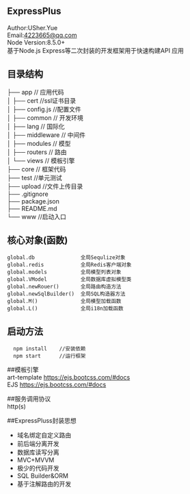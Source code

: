 ## ExpressPlus
Author:USher.Yue  
Email:4223665@qq.com  
Node Version:8.5.0+  
基于Node.js Express等二次封装的开发框架用于快速构建API 应用

## 目录结构  
├── app                         // 应用代码  
│   ├── cert                    //ssl证书目录  
│   ├── config.js                //配置文件   
│   ├── common                   // 开发环境    
│   ├── lang                      // 国际化  
│   ├── middleware                // 中间件  
│   ├── modules                // 模型  
│   ├── routers               //  路由   
│   └── views                 // 模板引擎    
├── core                      // 框架代码   
├── test                      //单元测试    
├── upload                    //文件上传目录    
├── .gitignore          
├── package.json  
├── README.md                    
└── www            //启动入口
## 核心对象(函数)  
```
global.db               全局Sequlize对象
global.redis            全局Redis客户端对象
global.models           全局模型列表对象
global.VModel           全局数据库虚拟模型类
global.newRouer()       全局路由构造方法
global.newSqlBuilder()  全局SQL构造器方法
global.M()              全局模型加载函数
global.L()              全局i18n加载函数
``` 

## 启动方法
```  
  npm install    //安装依赖
  npm start      //运行框架
```
##模板引擎   
art-template   https://ejs.bootcss.com/#docs  
EJS   https://ejs.bootcss.com/#docs  

##服务调用协议     
http(s)  



##ExpressPluss封装思想 
*  域名绑定自定义路由  
*  前后端分离开发  
*  数据库读写分离  
*  MVC+MVVM   
*  极少的代码开发  
*  SQL Builder&ORM  
*  基于注解路由的开发



